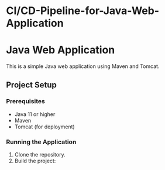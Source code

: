 # CI/CD-Pipeline-for-Java-Web-Application
# Java Web Application

This is a simple Java web application using Maven and Tomcat.

## Project Setup

### Prerequisites
- Java 11 or higher
- Maven
- Tomcat (for deployment)

### Running the Application
1. Clone the repository.
2. Build the project:
